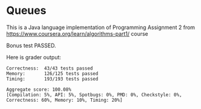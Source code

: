 # Queues
This is a Java language implementation of Programming Assignment 2 from https://www.coursera.org/learn/algorithms-part1/ course

Bonus test PASSED.

Here is grader output: 
```
Correctness:  43/43 tests passed
Memory:       126/125 tests passed
Timing:       193/193 tests passed

Aggregate score: 100.08%
[Compilation: 5%, API: 5%, Spotbugs: 0%, PMD: 0%, Checkstyle: 0%, Correctness: 60%, Memory: 10%, Timing: 20%]

```
